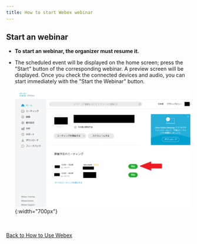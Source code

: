```yaml
---
title: How to start Webex webinar
---
```


## Start an webinar
* **To start an webinar, the organizer must resume it.**
* The scheduled event will be displayed on the home screen; press the "Start" button of the corresponding webinar. A preview screen will be displayed. Once you check the connected devices and audio, you can start immediately with the "Start the Webinar" button.

	![ホーム画面イベント開始](img/webex_events_open.png){:width="700px"}


<br>
<br>
<a href="index" target="_blank">Back to How to Use Webex</a>
